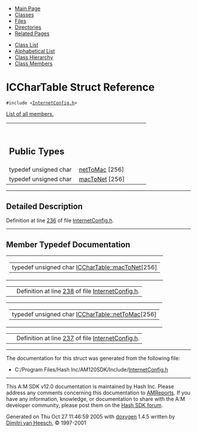 <div class="tabs">

- [Main Page](index.md)
- <span id="current">[Classes](annotated.md)</span>
- [Files](files.md)
- [Directories](dirs.md)
- [Related Pages](pages.md)

</div>

<div class="tabs">

- [Class List](annotated.md)
- [Alphabetical List](classes.md)
- [Class Hierarchy](hierarchy.md)
- [Class Members](functions.md)

</div>

# ICCharTable Struct Reference

`#include <`<a href="InternetConfig_8h-source.md" class="el"><code>InternetConfig.h</code></a>`>`

[List of all members.](structICCharTable-members.md)

<table data-border="0" data-cellpadding="0" data-cellspacing="0">
<colgroup>
<col style="width: 50%" />
<col style="width: 50%" />
</colgroup>
<tbody>
<tr>
<td></td>
<td></td>
</tr>
<tr>
<td colspan="2"><br />
&#10;<h2 id="public-types">Public Types</h2></td>
</tr>
<tr>
<td class="memItemLeft" style="text-align: right;" data-nowrap="" data-valign="top">typedef unsigned char </td>
<td class="memItemRight" data-valign="bottom"><a href="structICCharTable.md#5b38b860b232eb43a7dfd49ceb4944bd" class="el">netToMac</a> [256]</td>
</tr>
<tr>
<td class="memItemLeft" style="text-align: right;" data-nowrap="" data-valign="top">typedef unsigned char </td>
<td class="memItemRight" data-valign="bottom"><a href="structICCharTable.md#f6f2f13e0ff8abe1fa311f4578e9302c" class="el">macToNet</a> [256]</td>
</tr>
</tbody>
</table>

------------------------------------------------------------------------

<span id="_details"></span>

## Detailed Description

Definition at line <a href="InternetConfig_8h-source.md#l00236" class="el">236</a> of file <a href="InternetConfig_8h-source.md" class="el">InternetConfig.h</a>.

------------------------------------------------------------------------

## Member Typedef Documentation

<span id="f6f2f13e0ff8abe1fa311f4578e9302c" class="anchor"></span>

<table class="mdTable" data-cellpadding="2" data-cellspacing="0">
<colgroup>
<col style="width: 100%" />
</colgroup>
<tbody>
<tr>
<td class="mdRow"><table data-cellpadding="0" data-cellspacing="0" data-border="0">
<tbody>
<tr>
<td class="md" data-nowrap="" data-valign="top">typedef unsigned char <a href="structICCharTable.md#f6f2f13e0ff8abe1fa311f4578e9302c" class="el">ICCharTable::macToNet</a>[256]</td>
</tr>
</tbody>
</table></td>
</tr>
</tbody>
</table>

|  |  |
|----|----|
|   | Definition at line <a href="InternetConfig_8h-source.md#l00238" class="el">238</a> of file <a href="InternetConfig_8h-source.md" class="el">InternetConfig.h</a>. |

<span id="5b38b860b232eb43a7dfd49ceb4944bd" class="anchor"></span>

<table class="mdTable" data-cellpadding="2" data-cellspacing="0">
<colgroup>
<col style="width: 100%" />
</colgroup>
<tbody>
<tr>
<td class="mdRow"><table data-cellpadding="0" data-cellspacing="0" data-border="0">
<tbody>
<tr>
<td class="md" data-nowrap="" data-valign="top">typedef unsigned char <a href="structICCharTable.md#5b38b860b232eb43a7dfd49ceb4944bd" class="el">ICCharTable::netToMac</a>[256]</td>
</tr>
</tbody>
</table></td>
</tr>
</tbody>
</table>

|  |  |
|----|----|
|   | Definition at line <a href="InternetConfig_8h-source.md#l00237" class="el">237</a> of file <a href="InternetConfig_8h-source.md" class="el">InternetConfig.h</a>. |

------------------------------------------------------------------------

The documentation for this struct was generated from the following file:

- C:/Program Files/Hash Inc/AM120SDK/Include/<a href="InternetConfig_8h-source.md" class="el">InternetConfig.h</a>

------------------------------------------------------------------------

<span class="small">This A:M SDK v12.0 documentation is maintained by Hash Inc. Please address any comments concerning this documentation to [AMReports](http://www.hash.com/reports). If you have any information, knowledge, or documentation to share with the A:M developer community, please post them on the [Hash SDK forum](http://www.hash.com/forums/index.php?showforum=11).</span>

Generated on Thu Oct 27 11:46:59 2005 with [<span class="image placeholder" original-image-src="doxygen.png" original-image-title="" height="45" width="100" align="middle" border="0">doxygen</span>](http://www.doxygen.org/index.html) 1.4.5 written by [Dimitri van Heesch](mailto:dimitri@stack.nl), © 1997-2001

